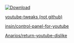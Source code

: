 [![Download](https://img.shields.io/badge/Download-CRX-blue?style=for-the-badge)](https://github.com/moshiax/Off-Youtube-Bullshit/releases/latest/download/Off-Youtube-Bullshit.crx)

[youtube-tweaks (not github)](https://chromewebstore.google.com/detail/youtube-tweaks/oeakphpfoaeggagmgphfejmfjbhjfhhh/reviews)

[insin/control-panel-for-youtube](https://github.com/insin/control-panel-for-youtube/)

[Anarios/return-youtube-dislike](https://github.com/Anarios/return-youtube-dislike)
